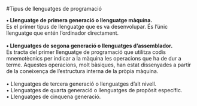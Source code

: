 #Tipus de llenguatges de programació

**• Llenguatge de primera generació o llenguatge màquina.**<br>
Es el primer tipus de llenguatge que es va desenvolupar. És l’únic llenguatge que entén l’ordinador directament.<br><br>
**• Llenguatges de segona generació o llenguatges d’assemblador.**<br>
Es tracta del primer llenguatge de programació que utilitza codis mnemotècnics per indicar a la màquina les operacions que ha de dur a terme. Aquestes operacions, molt bàsiques, han estat dissenyades a partir de la coneixença de l’estructura interna de la pròpia màquina.<br><br>
• Llenguatges de tercera generació o llenguatges d’alt nivell.<br>
• Llenguatges de quarta generació o llenguatges de propòsit específic.<br>
• Llenguatges de cinquena generació.<br>
